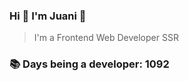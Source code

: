 ### Hi 👋 I&#39;m Juani 🦁

> I&#39;m a Frontend Web Developer SSR

### 📚 Days being a developer: 1092

